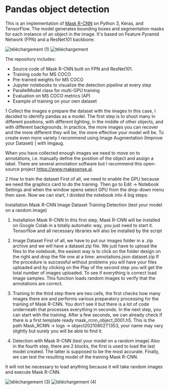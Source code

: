 # Pandas object detection 

This is an implementation of [Mask R-CNN](https://arxiv.org/abs/1703.06870) on Python 3, Keras, and TensorFlow. The model generates bounding boxes and segmentation masks for each instance of an object in the image. It's based on Feature Pyramid Network (FPN) and a ResNet101 backbone.



![téléchargement (1)](https://user-images.githubusercontent.com/119355403/210189263-84b81094-0d1e-4d6e-aa65-38436cfbd152.png)
![téléchargement](https://user-images.githubusercontent.com/119355403/210189269-401b995b-5b4a-453e-959d-bcf3fb6f1c1a.png)

The repository includes:
* Source code of Mask R-CNN built on FPN and ResNet101.
* Training code for MS COCO
* Pre-trained weights for MS COCO
* Jupyter notebooks to visualize the detection pipeline at every step
* ParallelModel class for multi-GPU training
* Evaluation on MS COCO metrics (AP)
* Example of training on your own dataset


1 Collect the images e prepare the dataset with the images
In this case, I decided to identify pandas as a model.
The first step is to shoot many in different positions, with different lighting, in the middle of other objects, and with different backgrounds. In practice, the more images you can recover and the more different they will be, the more effective your model will be. To create even more variety I recommend using Image Augmentation (Improve your Dataset) | with Imgaug.

When you have collected enough images we need to move on to annotations, i.e. manually define the position of the object and assign a label. There are several annotation software but I recommend this open-source project https://www.makesense.ai.

2 How to train the dataset
First of all, we need to enable the GPU because we need the graphics card to do the training. Then go to Edit -> Notebook Settings and when the window opens select GPU from the drop-down menu then save.
Now we can start, I divided the notebook into 4 big steps:

Installation Mask R-CNN
Image Dataset
Training
Detection (test your model on a random image)

1. Installation Mask R-CNN
In this first step, Mask R-CNN will be installed on Google Colab in a totally automatic way, you just need to start it. Tensorflow and all necessary libraries will also be installed by the script
2. Image Dataset
First of all, we have to put our images folder in a .zip archive and we will have a dataset.zip file. We just have to upload the files to the notebook, the easiest way is to click on the folder design on the right and drop the file one at a time: annotations.json
dataset.zip
If the procedure is successful without problems you will have your files uploaded and by clicking on the Play of the second step you will get the total number of images uploaded.
To see if everything is correct load image samples. This function loads random images to verify that the annotations are correct.
3. Training
In the third step there are two cells, the first checks how many images there are and performs various preparatory processing for the training of Mask R-CNN. You don’t see it but there is a lot of code underneath that processes everything in seconds. In the next step, you can start with the training.
After a few seconds, we can already check if there is a first template ready mask_rcnn_object_0001.h5. This is the path Mask_RCNN -> logs -> object20210802T1353, your name may vary slightly but surely you will be able to find it.

4. Detection with Mask R-CNN (test your model on a random image)
Also in the fourth step, there are 2 blocks, the first is used to load the last model created. The latter is supposed to be the most accurate. Finally, we can test the resulting model of the training Mask R-CNN.

It will not be necessary to load anything because it will take random images and execute Mask R-CNN.

![téléchargement (3)](https://user-images.githubusercontent.com/119355403/210189275-7f77b623-035b-4d01-a7bc-13b57ff3aa39.png)
![téléchargement (4)](https://user-images.githubusercontent.com/119355403/210189280-3a022e9a-95ad-4180-9781-800f11af3b1d.png)

